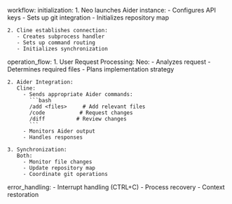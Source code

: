 workflow:
  initialization:
    1. Neo launches Aider instance:
       - Configures API keys
       - Sets up git integration
       - Initializes repository map
    
    2. Cline establishes connection:
       - Creates subprocess handler
       - Sets up command routing
       - Initializes synchronization
  
  operation_flow:
    1. User Request Processing:
       Neo:
         - Analyzes request
         - Determines required files
         - Plans implementation strategy
    
    2. Aider Integration:
       Cline:
         - Sends appropriate Aider commands:
           ```bash
           /add <files>     # Add relevant files
           /code           # Request changes
           /diff          # Review changes
           ```
         - Monitors Aider output
         - Handles responses
    
    3. Synchronization:
       Both:
         - Monitor file changes
         - Update repository map
         - Coordinate git operations

  error_handling:
    - Interrupt handling (CTRL+C)
    - Process recovery
    - Context restoration